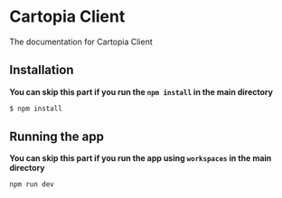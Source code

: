 # Cartopia Client

The documentation for Cartopia Client

## Installation

**You can skip this part if you run the `npm install` in the main directory**

```bash
$ npm install
```

## Running the app

**You can skip this part if you run the app using `workspaces` in the main directory**

```bash
npm run dev
```
